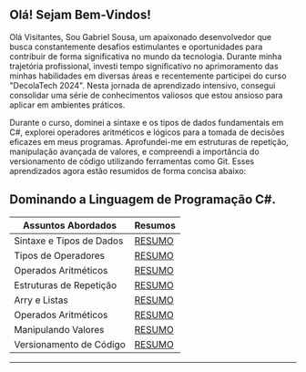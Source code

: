 ## Olá! Sejam Bem-Vindos!
Olá Visitantes,
Sou Gabriel Sousa, um apaixonado desenvolvedor que busca constantemente desafios estimulantes e oportunidades para contribuir de forma significativa no mundo da tecnologia. Durante minha trajetória profissional, investi tempo significativo no aprimoramento das minhas habilidades em diversas áreas e recentemente participei do curso "DecolaTech 2024". Nesta jornada de aprendizado intensivo, consegui consolidar uma série de conhecimentos valiosos que estou ansioso para aplicar em ambientes práticos.

Durante o curso, dominei a sintaxe e os tipos de dados fundamentais em C#, explorei operadores aritméticos e lógicos para a tomada de decisões eficazes em meus programas. Aprofundei-me em estruturas de repetição, manipulação avançada de valores, e compreendi a importância do versionamento de código utilizando ferramentas como Git. Esses aprendizados agora estão resumidos de forma concisa abaixo:

## Dominando a Linguagem de Programação C#.

| Assuntos Abordados       |                   Resumos               |
|--------------------------|-----------------------------------------|
| Sintaxe e Tipos de Dados |[RESUMO](https://encurtador.com.br/ABKQY)|
| Tipos de Operadores      |[RESUMO](https://)|
| Operados Aritméticos     |[RESUMO](https://)|
| Estruturas de Repetição  |[RESUMO](https://)|
| Arry e Listas            |[RESUMO](https://)|
| Operados Aritméticos     |[RESUMO](https://)|
| Manipulando Valores      |[RESUMO](https://)|
| Versionamento de Código  |[RESUMO](https://)|
--------------------------------------------------------------------------------------------------
